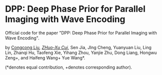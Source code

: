 DPP: Deep Phase Prior for Parallel Imaging with Wave Encoding
====

Official code for the paper "DPP: Deep Phase Prior for Parallel Imaging with Wave Encoding".

by [Congcong Liu]([https://your-link.com](https://scholar.google.com/citations?user=jGnxZdsAAAAJ&hl=zh-CN))*, [ZHuo-Xu Cui]([https://your-link.com](https://scholar.google.com/citations?user=QZx0xdgAAAAJ&hl=zh-CN))*, Sen Jia, JIng Cheng, Yuanyuan Liu, Ling Lin, Zhanqi Hu, Taofeng Xie, Yihang Zhou, Yanjie Zhu, Dong Liang, Hongwu Zeng+, and Haifeng Wang+ Yue Wang*.

(*denotes equal contribution, +denotes corresponding author).
